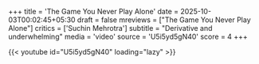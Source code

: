 +++
title = 'The Game You Never Play Alone'
date = 2025-10-03T00:02:45+05:30
draft = false
mreviews = ["The Game You Never Play Alone"]
critics = ['Suchin Mehrotra']
subtitle = "Derivative and underwhelming"
media = 'video'
source = 'U5i5yd5gN40'
score = 4
+++

{{< youtube id="U5i5yd5gN40" loading="lazy" >}}
